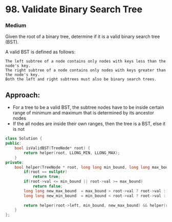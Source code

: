 # 98. Validate Binary Search Tree
### Medium

Given the root of a binary tree, determine if it is a valid binary search tree (BST).

A valid BST is defined as follows:

    The left subtree of a node contains only nodes with keys less than the node's key.
    The right subtree of a node contains only nodes with keys greater than the node's key.
    Both the left and right subtrees must also be binary search trees.

## Approach:
* For a tree to be a valid BST, the subtree nodes have to be inside certain range of minimum and maximum that is determined by its ancestor nodes
* If the all nodes are inside their own ranges, then the tree is a BST, else it is not

```cpp
class Solution {
public:
    bool isValidBST(TreeNode* root) {
        return helper(root, LLONG_MIN, LLONG_MAX);
    }
private:
    bool helper(TreeNode * root, long long min_bound, long long max_bound){
        if(root == nullptr)
            return true;
        if(root->val <= min_bound || root->val >= max_bound)
            return false;
        long long new_max_bound  = max_bound > root->val ? root->val : max_bound;
        long long new_min_bound  = min_bound < root->val ? root->val : min_bound;
           
        return helper(root->left, min_bound, new_max_bound) && helper(root->right, new_min_bound , max_bound);
    }
};
```